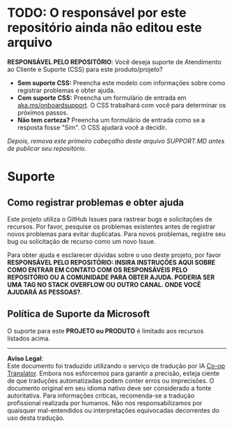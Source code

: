 <!--
CO_OP_TRANSLATOR_METADATA:
{
  "original_hash": "b7244261ee19497082edf33bcce64717",
  "translation_date": "2025-09-09T18:52:12+00:00",
  "source_file": "SUPPORT.md",
  "language_code": "br"
}
-->
# TODO: O responsável por este repositório ainda não editou este arquivo

**RESPONSÁVEL PELO REPOSITÓRIO**: Você deseja suporte de Atendimento ao Cliente e Suporte (CSS) para este produto/projeto?

- **Sem suporte CSS:** Preencha este modelo com informações sobre como registrar problemas e obter ajuda.
- **Com suporte CSS:** Preencha um formulário de entrada em [aka.ms/onboardsupport](https://aka.ms/onboardsupport). O CSS trabalhará com você para determinar os próximos passos.
- **Não tem certeza?** Preencha um formulário de entrada como se a resposta fosse "Sim". O CSS ajudará você a decidir.

*Depois, remova este primeiro cabeçalho deste arquivo SUPPORT.MD antes de publicar seu repositório.*

# Suporte

## Como registrar problemas e obter ajuda  

Este projeto utiliza o GitHub Issues para rastrear bugs e solicitações de recursos. Por favor, pesquise os problemas existentes antes de registrar novos problemas para evitar duplicatas. Para novos problemas, registre seu bug ou solicitação de recurso como um novo Issue.

Para obter ajuda e esclarecer dúvidas sobre o uso deste projeto, por favor **RESPONSÁVEL PELO REPOSITÓRIO: INSIRA INSTRUÇÕES AQUI SOBRE COMO ENTRAR EM CONTATO COM OS RESPONSÁVEIS PELO REPOSITÓRIO OU A COMUNIDADE PARA OBTER AJUDA. PODERIA SER UMA TAG NO STACK OVERFLOW OU OUTRO CANAL. ONDE VOCÊ AJUDARÁ AS PESSOAS?**.

## Política de Suporte da Microsoft  

O suporte para este **PROJETO ou PRODUTO** é limitado aos recursos listados acima.

---

**Aviso Legal**:  
Este documento foi traduzido utilizando o serviço de tradução por IA [Co-op Translator](https://github.com/Azure/co-op-translator). Embora nos esforcemos para garantir a precisão, esteja ciente de que traduções automatizadas podem conter erros ou imprecisões. O documento original em seu idioma nativo deve ser considerado a fonte autoritativa. Para informações críticas, recomenda-se a tradução profissional realizada por humanos. Não nos responsabilizamos por quaisquer mal-entendidos ou interpretações equivocadas decorrentes do uso desta tradução.